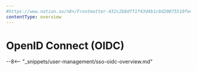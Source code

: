 ```yaml
---
#https://www.notion.so/n8n/Frontmatter-432c2b8dff1f43d4b1c8d20075510fe4
contentType: overview
---
```


# OpenID Connect (OIDC)

--8<-- "_snippets/user-management/sso-oidc-overview.md"

